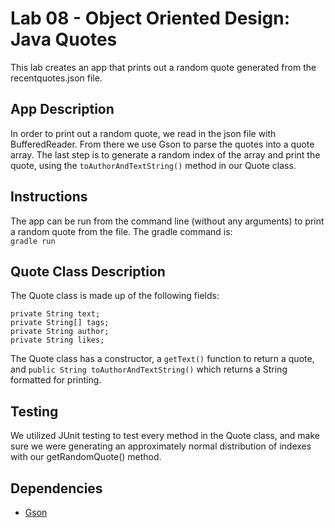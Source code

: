 # Lab 08 - Object Oriented Design: Java Quotes

This lab creates an app that prints out a random quote generated from the recentquotes.json file.

## App Description

In order to print out a random quote, we read in the json file with BufferedReader.  From there we use Gson to parse the quotes into a quote array.  The last step is to generate a random index of the array and print the quote, using the ```toAuthorAndTextString()``` method in our Quote class.


## Instructions

The app can be run from the command line (without any arguments) to print a random quote from the file.  The gradle command is:   
```gradle run```


## Quote Class Description

The Quote class is made up of the following fields:   
```
private String text;
private String[] tags;
private String author;
private String likes;
```   
The Quote class has a constructor, a ```getText()``` function to return a quote, and ```public String toAuthorAndTextString()``` which returns a String formatted for printing.

       
## Testing

We utilized JUnit testing to test every method in the Quote class, and make sure we were generating an approximately normal distribution of indexes with our getRandomQuote() method.


## Dependencies

* [Gson](https://github.com/google/gson)